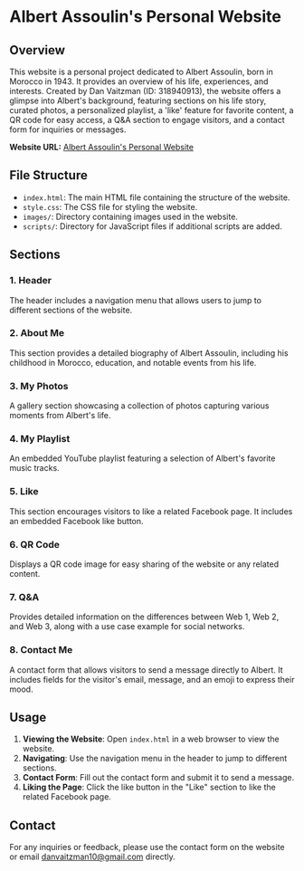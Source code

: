 # Albert Assoulin's Personal Website

## Overview
This website is a personal project dedicated to Albert Assoulin, born in Morocco in 1943. It provides an overview of his life, experiences, and interests. Created by Dan Vaitzman (ID: 318940913), the website offers a glimpse into Albert's background, featuring sections on his life story, curated photos, a personalized playlist, a 'like' feature for favorite content, a QR code for easy access, a Q&A section to engage visitors, and a contact form for inquiries or messages.

**Website URL:** [Albert Assoulin's Personal Website](https://wed-2023.github.io/318940913/)

## File Structure
- `index.html`: The main HTML file containing the structure of the website.
- `style.css`: The CSS file for styling the website.
- `images/`: Directory containing images used in the website.
- `scripts/`: Directory for JavaScript files if additional scripts are added.

## Sections

### 1. Header
The header includes a navigation menu that allows users to jump to different sections of the website.

### 2. About Me
This section provides a detailed biography of Albert Assoulin, including his childhood in Morocco, education, and notable events from his life.

### 3. My Photos
A gallery section showcasing a collection of photos capturing various moments from Albert's life.

### 4. My Playlist
An embedded YouTube playlist featuring a selection of Albert's favorite music tracks.

### 5. Like
This section encourages visitors to like a related Facebook page. It includes an embedded Facebook like button.

### 6. QR Code
Displays a QR code image for easy sharing of the website or any related content.

### 7. Q&A
Provides detailed information on the differences between Web 1, Web 2, and Web 3, along with a use case example for social networks.

### 8. Contact Me
A contact form that allows visitors to send a message directly to Albert. It includes fields for the visitor's email, message, and an emoji to express their mood.

Usage
-----

1.  **Viewing the Website**: Open `index.html` in a web browser to view the website.
2.  **Navigating**: Use the navigation menu in the header to jump to different sections.
3.  **Contact Form**: Fill out the contact form and submit it to send a message.
4.  **Liking the Page**: Click the like button in the "Like" section to like the related Facebook page.

Contact
-------

For any inquiries or feedback, please use the contact form on the website or email [danvaitzman10@gmail.com](mailto:danvaitzman10@gmail.com) directly.

